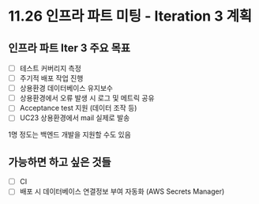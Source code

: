 # 11.26 인프라 파트 미팅 - Iteration 3 계획

## 인프라 파트 Iter 3 주요 목표

- [ ] 테스트 커버리지 측정
- [ ] 주기적 배포 작업 진행
- [ ] 상용환경 데이터베이스 유지보수
- [ ] 상용환경에서 오류 발생 시 로그 및 메트릭 공유
- [ ] Acceptance test 지원 (데이터 조작 등)
- [ ] UC23 상용환경에서 mail 실제로 발송

1명 정도는 백엔드 개발을 지원할 수도 있음

## 가능하면 하고 싶은 것들

- [ ] CI
- [ ] 배포 시 데이터베이스 연결정보 부여 자동화 (AWS Secrets Manager)

